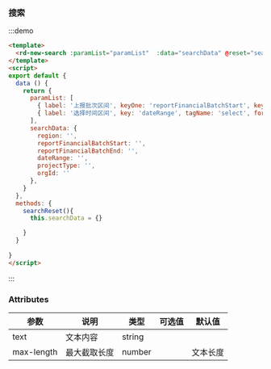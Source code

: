 ### 搜索

:::demo

```html
<template>
  <rd-new-search :paramList="paramList"  :data="searchData" @reset="searchReset" label-width="110px" />
</template>
<script>
export default {
  data () {
    return {
      paramList: [
        { label: '上报批次区间', keyOne: 'reportFinancialBatchStart', keyTwo: 'reportFinancialBatchEnd', tagName: 'twoInput'},
        { label: '选择时间区间', key: 'dateRange', tagName: 'select', formDate: 'timestamp', type: 'dateRange', dateType: 'daterange', placeholder: '请选择'},
      ],
      searchData: {
        region: '',
        reportFinancialBatchStart: '',
        reportFinancialBatchEnd: '',
        dateRange: '',
        projectType: '',
        orgId: ''
      },
    }
  },
  methods: {
    searchReset(){
      this.searchData = {}

    }
  }
  
}
</script>
```

:::

### Attributes

| 参数              | 说明                             | 类型            | 可选值 | 默认值 |
| ----------------- | -------------------------------- | --------------- | ------ | ------ |
| text             | 文本内容                           | string          |        |        |
| max-length       | 最大截取长度                       | number          |        | 文本长度|